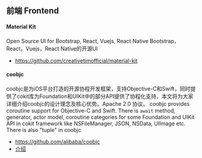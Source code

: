 ## 前端 Frontend

#### Material Kit
Open Source UI for Bootstrap, React, Vuejs, React Native
Bootstrap，React，Vuejs，React Native的开源UI
* https://github.com/creativetimofficial/material-kit

#### coobjc
coobjc是为iOS平台打造的开源协程开发框架，支持Objective-C和Swift，同时提供了cokit库为Foundation和UIKit中的部分API提供了协程化支持，本文将为大家详细介绍coobjc的设计理念及核心优势。Apache 2.0 协议。
coobjc provides coroutine support for Objective-C and Swift. There is `await` method, generator, actor model, coroutine categories for some Foundation and UIKit API in cokit framework like NSFileManager, JSON, NSData, UIImage etc. There is also "tuple"  in coobjc
* https://github.com/alibaba/coobjc
* [介绍](https://mp.weixin.qq.com/s/hXmkd0TqTrCD-4kYlZcqvQ)
